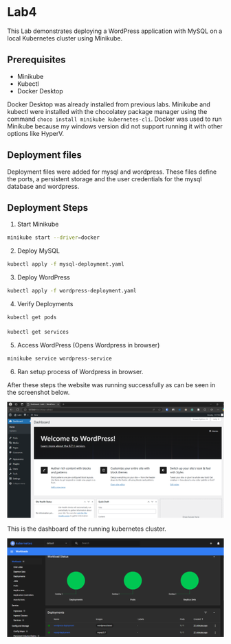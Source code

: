 # Lab4

This Lab demonstrates deploying a WordPress application with MySQL on a local Kubernetes cluster using Minikube.

## Prerequisites
- Minikube
- Kubectl
- Docker Desktop

Docker Desktop was already installed from previous labs. Minikube and kubectl were installed with the chocolatey package manager using the command `choco install minikube kubernetes-cli`. Docker was used to run Minikube because my windows version did not support running it with other options like HyperV.

## Deployment files

Deployment files were added for mysql and wordpress. These files define the ports, a persistent storage and the user credentials for the mysql database and wordpress.

## Deployment Steps

1. Start Minikube
```bash
minikube start --driver=docker
```

2. Deploy MySQL
```bash
kubectl apply -f mysql-deployment.yaml
```

3. Deploy WordPress
```bash
kubectl apply -f wordpress-deployment.yaml
```

4. Verify Deployments
```bash
kubectl get pods

kubectl get services
```

5. Access WordPress (Opens Wordpress in browser)
```bash
minikube service wordpress-service
```

6. Ran setup process of Wordpress in browser.

After these steps the website was running successfully as can be seen in the screenshot below.

![Wordpress site](../images/lab4/wordpressSite.png)

This is the dashboard of the running kubernetes cluster.

![Minikube container](../images/lab4/dashboard.png)